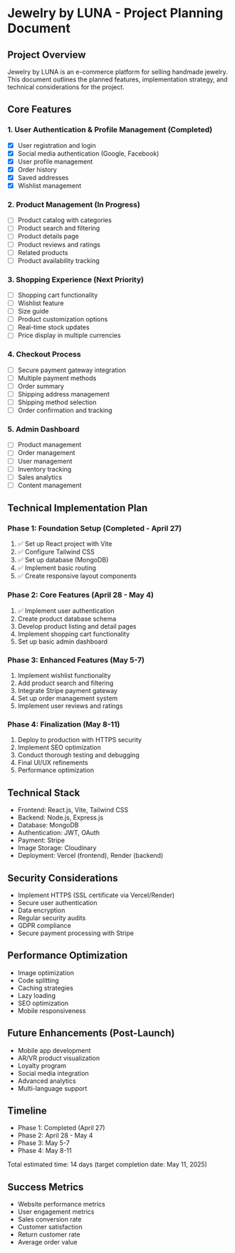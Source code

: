 # Jewelry by LUNA - Project Planning Document

## Project Overview
Jewelry by LUNA is an e-commerce platform for selling handmade jewelry. This document outlines the planned features, implementation strategy, and technical considerations for the project.

## Core Features

### 1. User Authentication & Profile Management (Completed)
- [x] User registration and login
- [x] Social media authentication (Google, Facebook)
- [x] User profile management
- [x] Order history
- [x] Saved addresses
- [x] Wishlist management

### 2. Product Management (In Progress)
- [ ] Product catalog with categories
- [ ] Product search and filtering
- [ ] Product details page
- [ ] Product reviews and ratings
- [ ] Related products
- [ ] Product availability tracking

### 3. Shopping Experience (Next Priority)
- [ ] Shopping cart functionality
- [ ] Wishlist feature
- [ ] Size guide
- [ ] Product customization options
- [ ] Real-time stock updates
- [ ] Price display in multiple currencies

### 4. Checkout Process
- [ ] Secure payment gateway integration 
- [ ] Multiple payment methods
- [ ] Order summary
- [ ] Shipping address management
- [ ] Shipping method selection
- [ ] Order confirmation and tracking

### 5. Admin Dashboard
- [ ] Product management
- [ ] Order management
- [ ] User management
- [ ] Inventory tracking
- [ ] Sales analytics
- [ ] Content management

## Technical Implementation Plan

### Phase 1: Foundation Setup (Completed - April 27)
1. ✅ Set up React project with Vite
2. ✅ Configure Tailwind CSS
3. ✅ Set up database (MongoDB)
4. ✅ Implement basic routing
5. ✅ Create responsive layout components

### Phase 2: Core Features (April 28 - May 4)
1. ✅ Implement user authentication
2. Create product database schema
3. Develop product listing and detail pages
4. Implement shopping cart functionality
5. Set up basic admin dashboard

### Phase 3: Enhanced Features (May 5-7)
1. Implement wishlist functionality
2. Add product search and filtering
3. Integrate Stripe payment gateway
4. Set up order management system
5. Implement user reviews and ratings

### Phase 4: Finalization (May 8-11)
1. Deploy to production with HTTPS security
2. Implement SEO optimization
3. Conduct thorough testing and debugging
4. Final UI/UX refinements
5. Performance optimization

## Technical Stack
- Frontend: React.js, Vite, Tailwind CSS
- Backend: Node.js, Express.js
- Database: MongoDB
- Authentication: JWT, OAuth
- Payment: Stripe
- Image Storage: Cloudinary
- Deployment: Vercel (frontend), Render (backend)

## Security Considerations
- Implement HTTPS (SSL certificate via Vercel/Render)
- Secure user authentication
- Data encryption
- Regular security audits
- GDPR compliance
- Secure payment processing with Stripe

## Performance Optimization
- Image optimization
- Code splitting
- Caching strategies
- Lazy loading
- SEO optimization
- Mobile responsiveness

## Future Enhancements (Post-Launch)
- Mobile app development
- AR/VR product visualization
- Loyalty program
- Social media integration
- Advanced analytics
- Multi-language support

## Timeline
- Phase 1: Completed (April 27)
- Phase 2: April 28 - May 4
- Phase 3: May 5-7
- Phase 4: May 8-11

Total estimated time: 14 days (target completion date: May 11, 2025)

## Success Metrics
- Website performance metrics
- User engagement metrics
- Sales conversion rate
- Customer satisfaction
- Return customer rate
- Average order value
